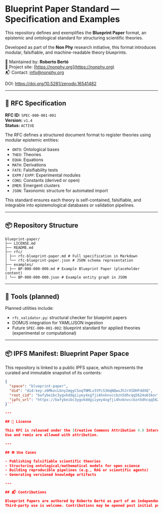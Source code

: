 # Blueprint Paper Standard — Specification and Examples

This repository defines and exemplifies the **Blueprint Paper** format, an epistemic and ontological standard for structuring scientific theories.

Developed as part of the **Non Phy** research initiative, this format introduces modular, falsifiable, and machine-readable theory blueprints.

📘 Maintained by: **Roberto Bertó**  
🔗 Project site: [https://nonphy.org](https://nonphy.org)  
📬 Contact: info@nonphy.org

DOI: https://doi.org/10.5281/zenodo.16541482

---

## 📄 RFC Specification

**RFC ID:** `SPEC-000-001-001`  
**Version:** `v1.4`  
**Status:** `ACTIVE`

The RFC defines a structured document format to register theories using modular epistemic entities:

- `ONTO`: Ontological bases
- `THEO`: Theories
- `EQUA`: Equations
- `MATH`: Derivations
- `FATE`: Falsifiability tests
- `EXPM` / `EXPP`: Experimental modules
- `CONS`: Constants (derived or open)
- `EMER`: Emergent clusters
- `JSON`: Taxonomic structure for automated import

This standard ensures each theory is self-contained, falsifiable, and integrable into epistemological databases or validation pipelines.

---

## 📦 Repository Structure

```
blueprint-paper/
├── LICENSE.md
├── README.md
├── rfc/
│ ├── rfc-blueprint-paper.md # Full specification in Markdown
│ └── rfc-blueprint-paper.json # JSON schema representation
├── examples/
│ ├── BP-000-000-000.md # Example Blueprint Paper (placeholder content)
│ └── BP-000-000-000.json # Example entity graph in JSON
```


---

## 🔧 Tools (planned)

Planned utilities include:

- `rfc_validator.py`: structural checker for blueprint papers
- DOMUS integration for YAML/JSON ingestion
- Future `SPEC-000-001-002`: blueprint standard for applied theories (experimental or computational)

---

## 📦 IPFS Manifest: Blueprint Paper Space

This repository is linked to a public IPFS space, which represents the curated and immutable snapshot of its contents:

```json
{
  "space": "blueprint-paper",
  "did": "did:key:z6MkocLbny2mgyCSoqTNMLv3tPcS3HqNQwuJhJrXSDHFddXQ",
  "root_cid": "bafybeibc3ygvkddgiiyey4xgfji4hxknvccbzn5dhcqq5624o63kor74ke",
  "ipfs_url": "https://bafybeibc3ygvkddgiiyey4xgfji4hxknvccbzn5dhcqq5624o63kor74ke.ipfs.w3s.link/"
}```

--- 

## 🔖 License

This RFC is released under the [Creative Commons Attribution 4.0 International License (CC BY 4.0)](https://creativecommons.org/licenses/by/4.0/).  
Use and remix are allowed with attribution.

---

## 🌐 Use Cases

- Publishing falsifiable scientific theories
- Structuring ontological/mathematical models for open science
- Building reproducible pipelines (e.g., RAG or scientific agents)
- Generating versioned knowledge artifacts

---

## 📬 Contributions

Blueprint Papers are authored by Roberto Bertó as part of an independent research initiative.  
Third-party use is welcome. Contributions may be opened post initial public release.

